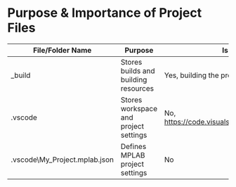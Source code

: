 

# Purpose & Importance of Project Files
File/Folder Name                | Purpose                               | Is It Safe to Delete?
---                             | ---                                   | ---
_build                          | Stores builds and building resources  | Yes, building the project will create a new _build folder
.vscode                         | Stores workspace and project settings | No, https://code.visualstudio.com/docs/getstarted/settings
.vscode\My_Project.mplab.json   | Defines MPLAB project settings        | No
